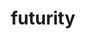 ---
title: futurity

# Listing view
view: community/custom_card

# Optional header image (relative to `assets/media/` folder).
banner:
  caption: 'Image credit: [**Unsplash**](https://unsplash.com/)'
  image: ''
---